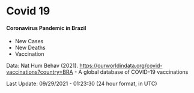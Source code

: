 # Covid 19

#### Coronavirus Pandemic in Brazil

- New Cases
- New Deaths
- Vaccination

Data: Nat Hum Behav (2021). https://ourworldindata.org/covid-vaccinations?country=BRA - A global database of COVID-19 vaccinations

Last Update: 09/29/2021 - 01:23:30 (24 hour format, in UTC)
